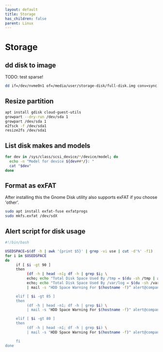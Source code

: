 ```yaml
---
layout: default
title: Storage
has_children: false
parent: Linux
---
```


# Storage

## dd disk to image

TODO: test sparse!

```bash
dd if=/dev/nvme0n1 of=/media/user/storage-disk/full-disk.img conv=sync bs=512K status=progress
```

## Resize partition

```bash
apt install gdisk cloud-guest-utils
growpart --dry-run /dev/sda 1
growpart /dev/sda 1
e2fsck -f /dev/sda1
resize2fs /dev/sda1
```

## List disk makes and models

```bash
for dev in /sys/class/scsi_device/*/device/model; do
  echo -n "Model for device ${dev##*/}: "
  cat "$dev"
done
```

## Format as exFAT

After installing this the Gnome Disk utility also supports exFAT if you choose 'other'.

```bash
sudo apt install exfat-fuse exfatprogs
sudo mkfs.exfat /dev/sdX
```


## Alert script for disk usage

```bash
#!/bin/bash

USEDSPACE=$(df -h | awk '{print $5}' | grep -vi use | cut -d'%' -f1)
for i in $USEDSPACE
do
     if [ $i -gt 90 ]
     then
          (df -h | head -n1; df -h | grep $i; \
          echo; echo "Total Disk Space Used By /tmp = $(du -sh /tmp | awk '{print$1}')"; \
          echo; echo "Total Disk Space Used By /var/log = $(du -sh /var/log | awk '{print$1}')") \
          | mail -s "HDD Space Warning For $(hostname -f)” alert@company.nl

     elif [ $i -gt 85 ]
     then
          (df -h | head -n1; df -h | grep $i) \
          | mail -s "HDD Space Warning For $(hostname -f)" alert@company.nl

     elif [ $i -gt 80 ]
     then
          (df -h | head -n1; df -h | grep $i) \
          | mail -s "HDD Space Warning For $(hostname -f)" alert@company.nl

     fi
done
```
